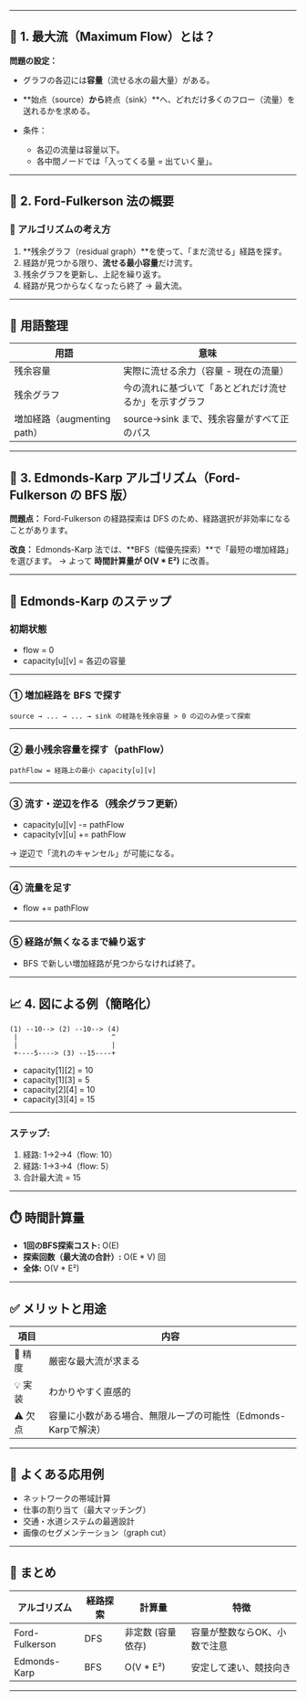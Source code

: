 
---

## 🧠 1. 最大流（Maximum Flow）とは？

**問題の設定：**

* グラフの各辺には**容量**（流せる水の最大量）がある。
* \*\*始点（source）**から**終点（sink）\*\*へ、どれだけ多くのフロー（流量）を送れるかを求める。
* 条件：

  * 各辺の流量は容量以下。
  * 各中間ノードでは「入ってくる量 = 出ていく量」。

---

## 🚰 2. Ford-Fulkerson 法の概要

### 🔁 アルゴリズムの考え方

1. \*\*残余グラフ（residual graph）\*\*を使って、「まだ流せる」経路を探す。
2. 経路が見つかる限り、**流せる最小容量**だけ流す。
3. 残余グラフを更新し、上記を繰り返す。
4. 経路が見つからなくなったら終了 → 最大流。

---

## 📘 用語整理

| 用語                    | 意味                          |
| --------------------- | --------------------------- |
| 残余容量                  | 実際に流せる余力（容量 - 現在の流量）        |
| 残余グラフ                 | 今の流れに基づいて「あとどれだけ流せるか」を示すグラフ |
| 増加経路（augmenting path） | source→sink まで、残余容量がすべて正のパス |

---

## 🧩 3. Edmonds-Karp アルゴリズム（Ford-Fulkerson の BFS 版）

**問題点：**
Ford-Fulkerson の経路探索は DFS のため、経路選択が非効率になることがあります。

**改良：**
Edmonds-Karp 法では、\*\*BFS（幅優先探索）\*\*で「最短の増加経路」を選びます。
→ よって **時間計算量が O(V \* E²)** に改善。

---

## 🔄 Edmonds-Karp のステップ

### 初期状態

* flow = 0
* capacity\[u]\[v] = 各辺の容量

---

### ① 増加経路を BFS で探す

```text
source → ... → ... → sink の経路を残余容量 > 0 の辺のみ使って探索
```

---

### ② 最小残余容量を探す（pathFlow）

```text
pathFlow = 経路上の最小 capacity[u][v]
```

---

### ③ 流す・逆辺を作る（残余グラフ更新）

* capacity\[u]\[v] -= pathFlow
* capacity\[v]\[u] += pathFlow

→ 逆辺で「流れのキャンセル」が可能になる。

---

### ④ 流量を足す

* flow += pathFlow

---

### ⑤ 経路が無くなるまで繰り返す

* BFS で新しい増加経路が見つからなければ終了。

---

## 📈 4. 図による例（簡略化）

```
(1) --10--> (2) --10--> (4)
 |                       ^
 |                       |
 +----5----> (3) --15----+
```

* capacity\[1]\[2] = 10
* capacity\[1]\[3] = 5
* capacity\[2]\[4] = 10
* capacity\[3]\[4] = 15

---

### ステップ:

1. 経路: 1→2→4（flow: 10）
2. 経路: 1→3→4（flow: 5）
3. 合計最大流 = 15

---

## ⏱️ 時間計算量

* **1回のBFS探索コスト:** O(E)
* **探索回数（最大流の合計）:** O(E \* V) 回
* **全体:** O(V \* E²)

---

## ✅ メリットと用途

| 項目    | 内容                                    |
| ----- | ------------------------------------- |
| 🔧 精度 | 厳密な最大流が求まる                            |
| 💡 実装 | わかりやすく直感的                             |
| ⚠️ 欠点 | 容量に小数がある場合、無限ループの可能性（Edmonds-Karpで解決） |

---

## 🎯 よくある応用例

* ネットワークの帯域計算
* 仕事の割り当て（最大マッチング）
* 交通・水道システムの最適設計
* 画像のセグメンテーション（graph cut）

---

## 📌 まとめ

| アルゴリズム         | 経路探索 | 計算量        | 特徴              |
| -------------- | ---- | ---------- | --------------- |
| Ford-Fulkerson | DFS  | 非定数 (容量依存) | 容量が整数ならOK、小数で注意 |
| Edmonds-Karp   | BFS  | O(V \* E²) | 安定して速い、競技向き     |

---